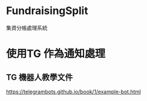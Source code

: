 # FundraisingSplit
集資分帳處理系統


# 使用TG 作為通知處理
## TG 機器人教學文件
https://telegrambots.github.io/book/1/example-bot.html
